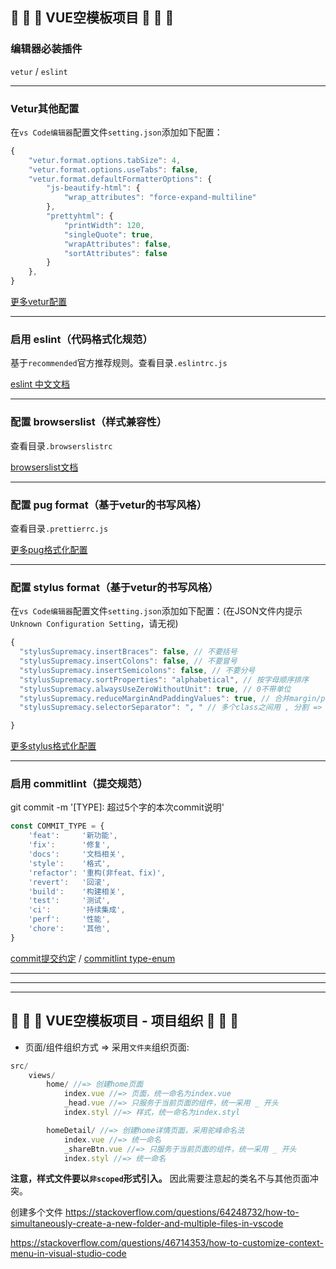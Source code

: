 ## 🎉  🎉  🎉 VUE空模板项目 🎉  🎉  🎉

### 编辑器必装插件
`vetur` / `eslint`

------
### Vetur其他配置
在`vs Code编辑器`配置文件`setting.json`添加如下配置：
```js
{
    "vetur.format.options.tabSize": 4,
    "vetur.format.options.useTabs": false,
    "vetur.format.defaultFormatterOptions": {
        "js-beautify-html": {
            "wrap_attributes": "force-expand-multiline"
        },
        "prettyhtml": {
            "printWidth": 120,
            "singleQuote": true,
            "wrapAttributes": false,
            "sortAttributes": false
        }
    },
}

```

[更多vetur配置](https://vuejs.github.io/vetur/)

------
### 启用 eslint（代码格式化规范）
基于`recommended`官方推荐规则。查看目录`.eslintrc.js`

[eslint 中文文档](https://eslint.bootcss.com/)

------
### 配置 browserslist（样式兼容性）
查看目录`.browserslistrc`

[browserslist文档](https://github.com/browserslist/browserslist)

------
### 配置 pug format（基于vetur的书写风格）
查看目录`.prettierrc.js`

[更多pug格式化配置](https://github.com/prettier/plugin-pug)

------
### 配置 stylus format（基于vetur的书写风格）
在`vs Code编辑器`配置文件`setting.json`添加如下配置：(在JSON文件内提示`Unknown Configuration Setting`，请无视)
```js
{
  "stylusSupremacy.insertBraces": false, // 不要括号
  "stylusSupremacy.insertColons": false, // 不要冒号
  "stylusSupremacy.insertSemicolons": false, // 不要分号
  "stylusSupremacy.sortProperties": "alphabetical", // 按字母顺序排序
  "stylusSupremacy.alwaysUseZeroWithoutUnit": true, // 0不带单位
  "stylusSupremacy.reduceMarginAndPaddingValues": true, // 合并margin/padding属性
  "stylusSupremacy.selectorSeparator": ", " // 多个class之间用 , 分割 => .a, #b

}
```
[更多stylus格式化配置](https://thisismanta.github.io/stylus-supremacy/#command-line)

------
### 启用 commitlint（提交规范）

git commit -m '[TYPE]: 超过5个字的本次commit说明'

```js
const COMMIT_TYPE = {
    'feat':     '新功能',
    'fix':      '修复',
    'docs':     '文档相关',
    'style':    '格式',
    'refactor': '重构(非feat、fix)',
    'revert':   '回滚',
    'build':    '构建相关',
    'test':     '测试',
    'ci':       '持续集成',
    'perf':     '性能',
    'chore':    '其他',
}
```

[commit提交约定](https://www.conventionalcommits.org/zh-hans/v1.0.0-beta.4/)  / [commitlint type-enum](https://commitlint.js.org/#/reference-rules?id=type-enum)

------
------
------
## 🎉  🎉  🎉 VUE空模板项目 - 项目组织 🎉  🎉  🎉



- 页面/组件组织方式 => 采用`文件夹`组织页面:

```js
src/
    views/
        home/ //=> 创建home页面
            index.vue //=> 页面，统一命名为index.vue
            _head.vue //=> 只服务于当前页面的组件，统一采用 _ 开头
            index.styl //=> 样式，统一命名为index.styl

        homeDetail/ //=> 创建home详情页面，采用驼峰命名法
            index.vue //=> 统一命名
            _shareBtn.vue //=> 只服务于当前页面的组件，统一采用 _ 开头
            index.styl //=> 统一命名  
```
__注意，样式文件要以`非scoped`形式引入。__ 因此需要注意起的类名不与其他页面冲突。





创建多个文件
https://stackoverflow.com/questions/64248732/how-to-simultaneously-create-a-new-folder-and-multiple-files-in-vscode


https://stackoverflow.com/questions/46714353/how-to-customize-context-menu-in-visual-studio-code